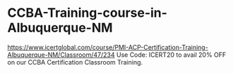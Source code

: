 # CCBA-Training-course-in-Albuquerque-NM
https://www.icertglobal.com/course/PMI-ACP-Certification-Training-Albuquerque-NM/Classroom/47/234   Use Code: ICERT20 to avail 20% OFF on our CCBA Certification Classroom Training.

